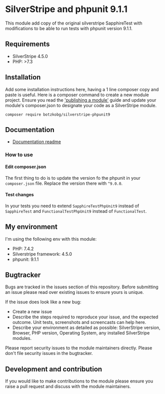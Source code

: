 # SilverStripe and phpunit 9.1.1

This module add copy of the original silverstripe SapphireTest with modifications to be able to run tests with phpunit version 9.1.1.

## Requirements

 * SilverStripe 4.5.0
 * PHP: >7.3

## Installation
Add some installation instructions here, having a 1 line composer copy and paste is useful. 
Here is a composer command to create a new module project. Ensure you read the
['publishing a module'](https://docs.silverstripe.org/en/developer_guides/extending/how_tos/publish_a_module/) guide
and update your module's composer.json to designate your code as a SilverStripe module. 

```
composer require botzkobg/silverstripe-phpunit9
```

## Documentation
 * [Documentation readme](docs/en/readme.md)

### How to use

#### Edit composer.json 

The first thing to do is to update the version fo the phpunit in your `composer.json` file. Replace the version there with `^9.0.0`.

#### Test changes

In your tests you need to extend `SapphireTestPhpUnit9` instead of `SapphireTest` and `FunctionalTestPhpUnit9` instead of `FunctionalTest`. 

## My environment

I'm using the following env with this module:
 * PHP: 7.4.2
 * Silverstripe framework: 4.5.0
 * phpunit: 9.1.1

## Bugtracker
Bugs are tracked in the issues section of this repository. Before submitting an issue please read over 
existing issues to ensure yours is unique. 
 
If the issue does look like a new bug:
 
 - Create a new issue
 - Describe the steps required to reproduce your issue, and the expected outcome. Unit tests, screenshots 
 and screencasts can help here.
 - Describe your environment as detailed as possible: SilverStripe version, Browser, PHP version, 
 Operating System, any installed SilverStripe modules.
 
Please report security issues to the module maintainers directly. Please don't file security issues in the bugtracker.
 
## Development and contribution
If you would like to make contributions to the module please ensure you raise a pull request and discuss with the module maintainers.
